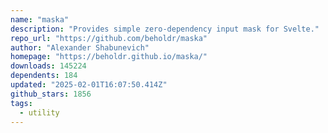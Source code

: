 ```yaml
---
name: "maska"
description: "Provides simple zero-dependency input mask for Svelte."
repo_url: "https://github.com/beholdr/maska"
author: "Alexander Shabunevich"
homepage: "https://beholdr.github.io/maska/"
downloads: 145224
dependents: 184
updated: "2025-02-01T16:07:50.414Z"
github_stars: 1856
tags: 
  - utility
---
```

